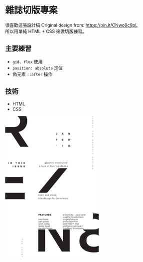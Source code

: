 # 雜誌切版專案
很喜歡這張設計稿 Original design from: https://pin.it/CNwo9c9pL
<br>
所以用單純 HTML + CSS 來做切版練習。

## 主要練習
- `gid`、`flex` 使用
- `position: absolute` 定位
- 偽元素 `::after` 操作

## 技術
- HTML
- CSS

<img src="Typography-01.jpeg" width="300"> 
